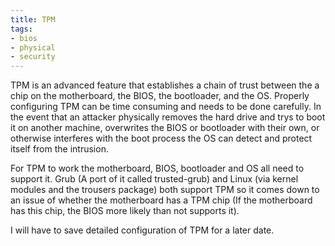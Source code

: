 ```yaml
---
title: TPM
tags:
- bios
- physical
- security
---
```


TPM is an advanced feature that establishes a chain of trust between the a chip
on the motherboard, the BIOS, the bootloader, and the OS. Properly configuring
TPM can be time consuming and needs to be done carefully. In the event that an
attacker physically removes the hard drive and trys to boot it on another
machine, overwrites the BIOS or bootloader with their own, or otherwise
interferes with the boot process the OS can detect and protect itself from the
intrusion.

For TPM to work the motherboard, BIOS, bootloader and OS all need to support
it. Grub (A port of it called trusted-grub) and Linux (via kernel modules and
the trousers package) both support TPM so it comes down to an issue of whether
the motherboard has a TPM chip (If the motherboard has this chip, the BIOS more
likely than not supports it).

I will have to save detailed configuration of TPM for a later date.
